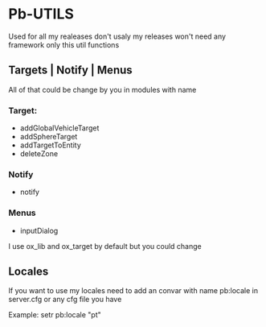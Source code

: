 # Pb-UTILS

Used for all my realeases don't usaly my releases won't need any framework only this util functions

## Targets | Notify | Menus
All of that could be change by you in modules with name

### Target:
* addGlobalVehicleTarget
* addSphereTarget
* addTargetToEntity
* deleteZone
  
### Notify
* notify

### Menus
* inputDialog

I use ox_lib and ox_target by default but you could change 

## Locales
If you want to use my locales need to add an convar with name pb:locale in server.cfg or any cfg file you have

Example:
setr pb:locale "pt"
